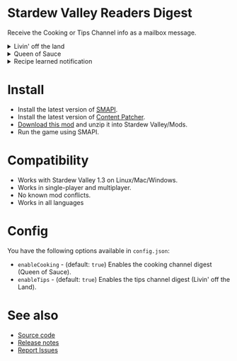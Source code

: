 # Stardew Valley Readers Digest

Receive the Cooking or Tips Channel info as a mailbox message.

<details>
 <summary>Livin' off the land</summary>
 ![Tip](/screenshots/tip.png)
</details>

<details>
 <summary>Queen of Sauce</summary>
 ![Recipe](/screenshots/recipe.png)
</details>

<details>
 <summary>Recipe learned notification</summary>
 ![Recipe Learned](/screenshots/recipe-learned.png)
</details>

# Install

+ Install the latest version of [SMAPI](https://smapi.io/).
+ Install the latest version of [Content Patcher](https://www.nexusmods.com/stardewvalley/mods/1915).
+ [Download this mod](https://github.com/remybach/stardew-valley-readersdigest/releases) and unzip it into Stardew Valley/Mods.
+ Run the game using SMAPI.

# Compatibility

+ Works with Stardew Valley 1.3 on Linux/Mac/Windows.
+ Works in single-player and multiplayer.
+ No known mod conflicts.
+ Works in all languages

# Config

You have the following options available in `config.json`:

+ `enableCooking` - (default: `true`) Enables the cooking channel digest (Queen of Sauce).
+ `enableTips` - (default: `true`) Enables the tips channel digest (Livin' off the Land).

# See also

+ [Source code](https://github.com/remybach/stardew-valley-readersdigest)
+ [Release notes](https://github.com/remybach/stardew-valley-readersdigest/releases)
+ [Report Issues](https://github.com/remybach/stardew-valley-readersdigest/issues)
